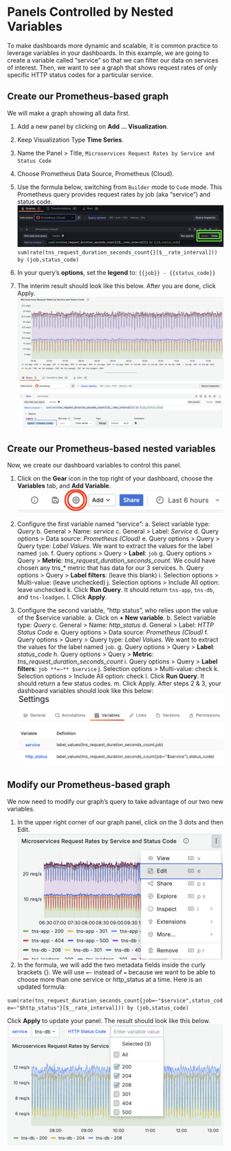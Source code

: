 # Panels Controlled by Nested Variables

To make dashboards more dynamic and scalable, it is common practice to leverage variables in your dashboards.  In this example, we are going to create a variable called “service” so that we can filter our data on services of interest.  Then, we want to see a graph that shows request rates of only specific HTTP status codes for a particular service.

## Create our Prometheus-based graph
We will make a graph showing all data first.

1. Add a new panel by clicking on **Add … Visualization**.
2. Keep Visualization Type **Time Series**.
3. Name the Panel > Title, `Microservices Request Rates by Service and Status Code`
4. Choose Prometheus Data Source, Prometheus (Cloud).
5. Use the formula below, switching from `Builder` mode to `Code` mode.  This Prometheus query provides request rates by job (aka “service”) and status code.
![Change to Code Mode](img/variables1.png)
`sum(rate(tns_request_duration_seconds_count{}[$__rate_interval])) by (job,status_code)`



6. In your query’s **options**, set the **legend** to: 
`{{job}} - {{status_code}}`
7. The interim result should look like this below. After you are done, click Apply.
![Graph WITHOUT Variables](img/variables2.png)

## Create our Prometheus-based nested variables
Now, we create our dashboard variables to control this panel.
1. Click on the **Gear** icon in the top right of your dashboard, choose the **Variables** tab, and **Add Variable**.
![Gear Icon](img/variables3.png)

2. Configure the first variable named “service”:
  a. Select variable type: *Query*
  b. General > Name: *service*
  c. General > Label: *Service*
  d. Query options > Data source: *Prometheus (Cloud)*
  e. Query options > Query > Query type: *Label Values*.  We want to extract the values for the label named `job`.
  f. Query options > Query > **Label**: `job`
  g. Query options > Query > **Metric**: *tns_request_duration_seconds_count*.  We could have chosen any tns_* metric that has data for our 3 services.
  h. Query options > Query > **Label filters**: (leave this blank)
  i. Selection options > Multi-value: (leave unchecked)
  j. Selection options > Include All option: leave unchecked
  k. Click **Run Query**.  It should return `tns-app`, `tns-db`, and `tns-loadgen`.
  l. Click **Apply**.
3. Configure the second variable, “http status”, who relies upon the value of the $service variable.
  a. Click on **+ New variable**.
  b. Select variable type: *Query*
  c. General > Name: *http_status*
  d. General > Label: *HTTP Status Code*
  e. Query options > Data source: *Prometheus (Cloud)*
  f. Query options > Query > Query type: *Label Values*.  We want to extract the values for the label named `job`.
  g. Query options > Query > **Label**: *status_code*
  h. Query options > Query > **Metric**: *tns_request_duration_seconds_count*
  i. Query options > Query > **Label filters**: `job **=~** $service`
  j. Selection options > Multi-value: check
  k. Selection options > Include All option: check
  l. Click **Run Query**.  It should return a few status codes.
  m. Click Apply.
After steps 2 & 3, your dashboard variables should look like this below:
![Variable Settings](img/variables4.png)

## Modify our Prometheus-based graph
We now need to modify our graph’s query to take advantage of our two new variables.
1. In the upper right corner of our graph panel, click on the 3 dots and then Edit.
![Edit Panel](img/variables5.png)
2. In the formula, we will add the two metadata fields inside the curly brackets {}.  We will use `=~` instead of `=` because we want to be able to choose more than one service or http_status at a time.  Here is an updated formula:

`sum(rate(tns_request_duration_seconds_count{job=~"$service",status_code=~"$http_status"}[$__rate_interval])) by (job,status_code)`

Click **Apply** to update your panel.  The result should look like this below.
![End Result](img/variables6.png)



